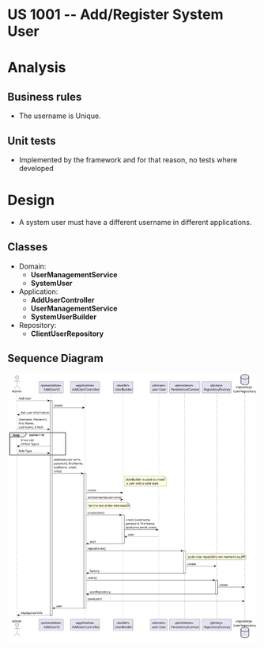 US 1001 -- Add/Register System User
==============================

# Analysis

## Business rules

- The username is Unique.


## Unit tests

- Implemented by the framework and for that reason, no tests where developed

# Design

- A system user must have a different username in different applications.

## Classes

- Domain:
    + **UserManagementService**
    + **SystemUser**
- Application:
    + **AddUserController**
    + **UserManagementService**
    + **SystemUserBuilder**
- Repository:
    + **ClientUserRepository**

## Sequence Diagram

![diagram](./addUserSD.svg)
